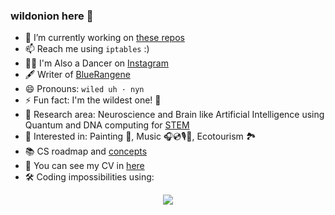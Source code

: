 ### wildonion here 👋



- 🔭 I’m currently working on [these repos](https://github.com/stars/wildonion/lists/future-await)
- 📫 Reach me using `iptables` :)
- 🕺🏻 I'm Also a Dancer on [Instagram](https://instagram.com/_wildonion)
- 🖋 Writer of [BlueRangene](https://t.me/bluerangene)
- 😄 Pronouns: `wiled uh · nyn`
- ⚡ Fun fact: I'm the wildest one! 🧅
- 🧐 Research area: Neuroscience and Brain like Artificial Intelligence using Quantum and DNA computing for [STEM](https://github.com/wildonion/stem)  
- 🥰 Interested in: Painting 🎨, Music 🎧💿🎙️🎹, Ecotourism 🏞️
- 📚 CS roadmap and [concepts](https://github.com/wildonion/cs-concepts)
- 👔 You can see my CV in [here](https://drive.google.com/file/d/1Vh4CtnJ9iDHbSfJ0vUxHzOqC8vF3WU45/view?usp=sharing) 
- 🛠️ Coding impossibilities using:
<p align="center">
  <a href="https://skillicons.dev">
    <img src="https://skillicons.dev/icons?i=rust,python,wasm,docker,actix,vue,svelte,django,postgres,mongodb,pytorch"/>
  </a>
</p>
